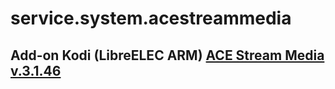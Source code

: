 # service.system.acestreammedia
## Add-on Kodi (LibreELEC ARM)  [ACE Stream Media v.3.1.46](http://acestream.org/ru/)
